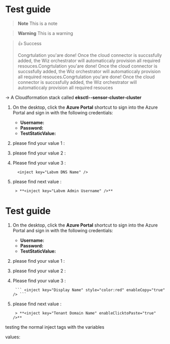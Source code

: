 # Test guide
> **Note**
> This is a note

> **Warning**
> This is a warning

> 👍 Success
>
> Congrtulation you'are done! Once the cloud connector is succssfully added, the Wiz orchestrator will automaticcaly provision all required resouces.Congrtulation you'are done! Once the cloud connector is succssfully added, the Wiz orchestrator will automaticcaly provision all required resouces.Congrtulation you'are done! Once the cloud connector is succssfully added, the Wiz orchestrator will automaticcaly provision all required resouces

-> A Cloudformation stack called **eksctl-<inject key="AzureAdUserEmail" enablecopy="false"></inject>-sensor-cluster-cluster**

1. On the desktop, click the **Azure Portal** shortcut to sign into the Azure Portal and sign in with the following credentials:

	* **Username:** <inject key="AzureAdUserEmail" enableClicktoPaste="true"/>
	* **Password:** <inject key="AzureAdUserPassword" enableCopy="false" />
 	* **TestStaticValue:** <inject value="Static Value" enableCopy="false">

1. please find your value 1 : **<inject key="Cosmos DB Account URI" />**

1. please find your value 2 : **<inject key="Cosmos DB Primary Key" />**

1. Please find your value 3 : 

     ```
       <inject key="Labvm DNS Name" />
     ```

1. please find next value :

        > **<inject key="Labvm Admin Username" />**


# Test guide

1. On the desktop, click the **Azure Portal** shortcut to sign into the Azure Portal and sign in with the following credentials:

	* **Username:** <inject key="AzureAdUserEmail" />
	* **Password:** <inject key="AzureAdUserPassword" />
 	* **TestStaticValue:** <inject value="Static Value">

1. please find your value 1 : **<inject key="LabVMDNSName" style="color:#00ff00;font-weight:bold" enableCopy="true" />**

1. please find your value 2 : **<inject key="Cosmos DB Primary Key" />**

1. Please find your value 3 : 

        ``` <inject key="Display Name" style="color:red" enableCopy="true" /> ```

1. please find next value :

        > **<inject key="Tenant Domain Name" enableClicktoPaste="true" />**


testing the normal inject tags <inject key="LabVMDNSName"> with the variables <inject key="AzureAdUserEmail" />
	
values: 
<inject key="AzureAdUserEmail" enableCopy="false" />

<inject key="Tenant Domain Name" enableCopy="true" />


